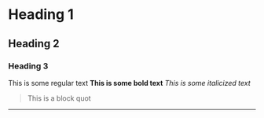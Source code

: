 # Heading 1
## Heading 2
### Heading 3
This is some regular text
**This is some bold text**
*This is some italicized text*
> This is a block quot
---
